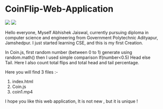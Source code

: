# CoinFlip-Web-Application

<img src="https://user-images.githubusercontent.com/67130803/85091837-031cfa00-b206-11ea-9080-7ccb0a069ab5.jpg">
<img src="https://user-images.githubusercontent.com/67130803/85091829-00220980-b206-11ea-8f01-f1f2c69456d3.jpg">

Hello everyone, Myself Abhishek Jaiswal, currently pursuing diploma in computer science and engineering from Government Polytechnic Adityapur, Jamshedpur.
I just started learning CSE, and this is my first Creation.

In Coin.js, first random number (between 0 to 1) generate using random.math() then I used simple comparison If(number<0.5) Head else Tail.
Here I also count total flips and total head and tail percentage.


Here you will find 3 files :-

1) index.html
2) Coin.js
3) coin1.mp4

I hope you like this web application,
It is not new , but it is unique ! 

